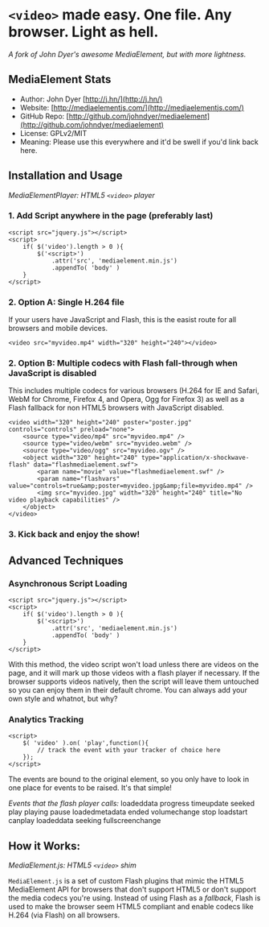 # `<video>` made easy. One file. Any browser. Light as hell.
_A fork of John Dyer's awesome MediaElement, but with more lightness._

## MediaElement Stats
* Author: John Dyer [http://j.hn/](http://j.hn/)
* Website: [http://mediaelementjs.com/](http://mediaelementjs.com/)
* GitHub Repo: [http://github.com/johndyer/mediaelement](http://github.com/johndyer/mediaelement)
* License: GPLv2/MIT
* Meaning: Please use this everywhere and it'd be swell if you'd link back here.

## Installation and Usage

_MediaElementPlayer: HTML5 `<video>` player_

### 1. Add Script anywhere in the page (preferably last)

	<script src="jquery.js"></script>
	<script>
		if( $('video').length > 0 ){
			$('<script>')
				.attr('src', 'mediaelement.min.js')
				.appendTo( 'body' )
		}
	</script>

### 2. Option A: Single H.264 file

If your users have JavaScript and Flash, this is the easist route for all browsers and mobile devices.
	
	<video src="myvideo.mp4" width="320" height="240"></video>

### 2. Option B: Multiple codecs with Flash fall-through when JavaScript is disabled

This includes multiple codecs for various browsers (H.264 for IE and Safari, WebM for Chrome, Firefox 4, and Opera, Ogg for Firefox 3) as well as a Flash fallback for non HTML5 browsers with JavaScript disabled.

	<video width="320" height="240" poster="poster.jpg" controls="controls" preload="none">
		<source type="video/mp4" src="myvideo.mp4" />
		<source type="video/webm" src="myvideo.webm" />
		<source type="video/ogg" src="myvideo.ogv" />
		<object width="320" height="240" type="application/x-shockwave-flash" data="flashmediaelement.swf">
			<param name="movie" value="flashmediaelement.swf" />
			<param name="flashvars" value="controls=true&amp;poster=myvideo.jpg&amp;file=myvideo.mp4" /> 
			<img src="myvideo.jpg" width="320" height="240" title="No video playback capabilities" />
		</object>
	</video>

### 3. Kick back and enjoy the show!

## Advanced Techniques

### Asynchronous Script Loading

	<script src="jquery.js"></script>
	<script>
		if( $('video').length > 0 ){
			$('<script>')
				.attr('src', 'mediaelement.min.js')
				.appendTo( 'body' )
		}
	</script>

With this method, the video script won't load unless there are videos on the page, and it will mark up those videos with a flash player if necessary. If the browser supports videos natively, then the script will leave them untouched so you can enjoy them in their default chrome. You can always add your own style and whatnot, but why?

### Analytics Tracking

	<script>
		$( 'video' ).on( 'play',function(){
			// track the event with your tracker of choice here
		});
	</script>

The events are bound to the original element, so you only have to look in one place for events to be raised. It's that simple!

_Events that the flash player calls:_
loadeddata
progress
timeupdate
seeked
play
playing
pause
loadedmetadata
ended
volumechange
stop
loadstart
canplay
loadeddata
seeking
fullscreenchange
	

## How it Works: 
_MediaElement.js: HTML5 `<video>` shim_

`MediaElement.js` is a set of custom Flash plugins that mimic the HTML5 MediaElement API for browsers that don't support HTML5 or don't support the media codecs you're using. 
Instead of using Flash as a _fallback_, Flash is used to make the browser seem HTML5 compliant and enable codecs like H.264 (via Flash) on all browsers.
